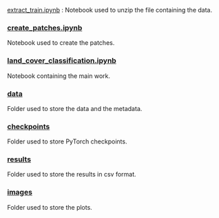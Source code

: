[extract_train.ipynb](./extract_train.ipynb) : Notebook used to unzip the file containing the data.

### [create_patches.ipynb](./create_patches.ipynb)
Notebook used to create the patches.

### [land_cover_classification.ipynb](./land_cover_classification.ipynb)
Notebook containing the main work.

### [data](./data)
Folder used to store the data and the metadata.

### [checkpoints](./checkpoints)
Folder used to store PyTorch checkpoints.

### [results](./results)
Folder used to store the results in csv format.

### [images](./images)
Folder used to store the plots.
